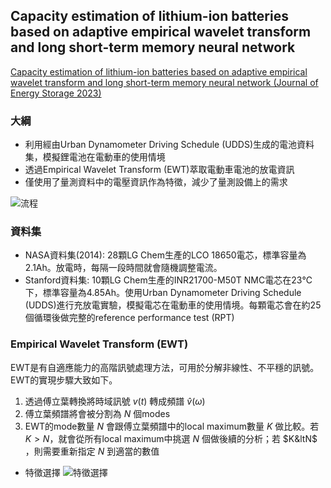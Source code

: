 ## Capacity estimation of lithium-ion batteries based on adaptive empirical wavelet transform and long short-term memory neural network  

[Capacity estimation of lithium-ion batteries based on adaptive empirical wavelet transform and long short-term memory neural network (Journal of Energy Storage 2023)](https://www.sciencedirect.com/science/article/pii/S2352152X23014433#t0020)

### 大綱  
* 利用經由Urban Dynamometer Driving Schedule (UDDS)生成的電池資料集，模擬鋰電池在電動車的使用情境  
* 透過Empirical Wavelet Transform (EWT)萃取電動車電池的放電資訊  
* 僅使用了量測資料中的電壓資訊作為特徵，減少了量測設備上的需求  

![流程](https://ars.els-cdn.com/content/image/1-s2.0-S2352152X23014433-ga1_lrg.jpg)  

### 資料集  

* NASA資料集(2014): 28顆LG Chem生產的LCO 18650電芯，標準容量為2.1Ah。放電時，每隔一段時間就會隨機調整電流。
* Stanford資料集: 10顆LG Chem生產的INR21700-M50T NMC電芯在23℃下，標準容量為4.85Ah。使用Urban Dynamometer Driving Schedule (UDDS)進行充放電實驗，模擬電芯在電動車的使用情境。每顆電芯會在約25個循環後做完整的reference performance test (RPT)

### Empirical Wavelet Transform (EWT)  

EWT是有自適應能力的高階訊號處理方法，可用於分解非線性、不平穩的訊號。EWT的實現步驟大致如下。

1. 透過傅立葉轉換將時域訊號 $v(t)$ 轉成頻譜 $\hat{v}(\omega)$
2. 傅立葉頻譜將會被分割為 $N$ 個modes
3. EWT的mode數量 $N$ 會跟傅立葉頻譜中的local maximum數量 $K$ 做比較。若 $K>N$，就會從所有local maximum中挑選 $N$ 個做後續的分析；若 $K&ltN$ ，則需要重新指定 $N$ 到適當的數值
   
* 特徵選擇
![特徵選擇](https://hackmd.io/_uploads/ByR7Cil6h.png)

